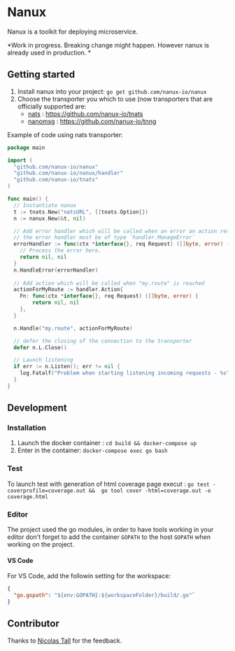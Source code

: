 # Nanux

Nanux is a toolkit for deploying microservice.

*Work in progress. Breaking change might happen. However nanux is already used in production. *

## Getting started

1. Install nanux into your project: `go get github.com/nanux-io/nanux`
2. Choose the transporter you which to use (now transporters that are officially
supported are:
    * [nats](https://nats.io) : <https://github.com/nanux-io/tnats>
    * [nanomsg](https://nanomsg.org) : <https://github.com/nanux-io/tnng>

Example of code using nats transporter:

```go
package main

import (
  "github.com/nanux-io/nanux"
  "github.com/nanux-io/nanux/handler"
  "github.com/nanux-io/tnats"
)

func main() {
  // Instantiate nanux
  t := tnats.New("natsURL", []tnats.Option{})
  n := nanux.New(&t, nil)

  // Add error handler which will be called when an error an action return an error.
  // the error handler must be of type `handler.ManageError`
  errorHandler := func(ctx *interface{}, req Request) ([]byte, error) {
    // Process the error here.
    return nil, nil
  }
  n.HandleError(errorHandler)
  
  // Add action which will be called when "my.route" is reached
  actionForMyRoute := handler.Action{
    Fn: func(ctx *interface{}, req Request) ([]byte, error) {
        return nil, nil
    },
  }

  n.Handle("my.route", actionForMyRoute)

  // defer the closing of the connection to the transporter
  defer n.L.Close()

  // Launch listening
  if err := n.Listen(); err != nil {
    log.Fatalf("Problem when starting listening incoming requests - %s\n", err)
  }
}

```

## Development

### Installation

1. Launch the docker container : `cd build && docker-compose up`
2. Enter in the container: `docker-compose exec go bash`

### Test

To launch test with generation of html coverage page execut :
`go test -coverprofile=coverage.out &&  go tool cover -html=coverage.out -o coverage.html`

### Editor

The project used the go modules, in order to have tools working in your
editor don't forget to add the container `GOPATH` to the host `GOPATH` when
working on the project.

#### VS Code

For VS Code, add the followin setting for the workspace:

```json
{
  "go.gopath": "${env:GOPATH}:${workspaceFolder}/build/.go"`
}
```

## Contributor

Thanks to [Nicolas Tall](https://github.com/nicolab) for the feedback.
